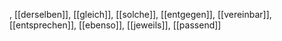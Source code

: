 , [[derselben]], [[gleich]], [[solche]], [[entgegen]], [[vereinbar]], [[entsprechen]], [[ebenso]], [[jeweils]], [[passend]]